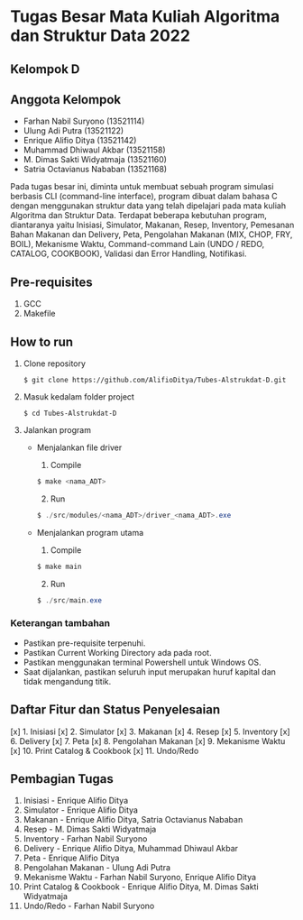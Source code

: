 # Tugas Besar Mata Kuliah Algoritma dan Struktur Data 2022
## Kelompok D

## Anggota Kelompok
- Farhan Nabil Suryono (13521114) 
- Ulung Adi Putra (13521122) 
- Enrique Alifio Ditya (13521142) 
- Muhammad Dhiwaul Akbar (13521158) 
- M. Dimas Sakti Widyatmaja (13521160) 
- Satria Octavianus Nababan	(13521168)

Pada tugas besar ini, diminta untuk membuat sebuah program simulasi berbasis CLI (command-line interface), program dibuat dalam bahasa C dengan menggunakan struktur data yang telah dipelajari pada mata kuliah Algoritma dan Struktur Data. Terdapat beberapa kebutuhan program, diantaranya yaitu Inisiasi, Simulator, Makanan, Resep, Inventory, Pemesanan Bahan Makanan dan Delivery, Peta, Pengolahan Makanan (MIX, CHOP, FRY, BOIL), Mekanisme Waktu, Command-command Lain (UNDO / REDO, CATALOG, COOKBOOK), Validasi dan Error Handling, Notifikasi. 

## Pre-requisites
1. GCC
2. Makefile

## How to run
1. Clone repository
    ```
    $ git clone https://github.com/AlifioDitya/Tubes-Alstrukdat-D.git
    ```
2. Masuk kedalam folder project
    ```
    $ cd Tubes-Alstrukdat-D
    ```
3. Jalankan program
    * Menjalankan file driver
    
      1. Compile
        ```Powershell
        $ make <nama_ADT>
        ```
      2. Run
        ```Powershell
        $ ./src/modules/<nama_ADT>/driver_<nama_ADT>.exe
        ```
    * Menjalankan program utama
      1. Compile
        ```Powershell
        $ make main
        ```
      2. Run
        ```Powershell
        $ ./src/main.exe
        ```

### Keterangan tambahan
- Pastikan pre-requisite terpenuhi.
- Pastikan Current Working Directory ada pada root.
- Pastikan menggunakan terminal Powershell untuk Windows OS.
- Saat dijalankan, pastikan seluruh input merupakan huruf kapital dan tidak mengandung titik.

## Daftar Fitur dan Status Penyelesaian

[x] 1. Inisiasi
[x] 2. Simulator
[x] 3. Makanan
[x] 4. Resep
[x] 5. Inventory
[x] 6. Delivery
[x] 7. Peta
[x] 8. Pengolahan Makanan
[x] 9. Mekanisme Waktu
[x] 10. Print Catalog & Cookbook
[x] 11. Undo/Redo

## Pembagian Tugas
1. Inisiasi - Enrique Alifio Ditya
2. Simulator - Enrique Alifio Ditya
3. Makanan - Enrique Alifio Ditya, Satria Octavianus Nababan
4. Resep - M. Dimas Sakti Widyatmaja
5. Inventory - Farhan Nabil Suryono
6. Delivery - Enrique Alifio Ditya, Muhammad Dhiwaul Akbar
7. Peta - Enrique Alifio Ditya
8. Pengolahan Makanan - Ulung Adi Putra
9. Mekanisme Waktu - Farhan Nabil Suryono, Enrique Alifio Ditya
10. Print Catalog & Cookbook - Enrique Alifio Ditya, M. Dimas Sakti Widyatmaja
11. Undo/Redo - Farhan Nabil Suryono
